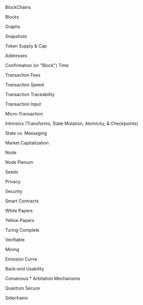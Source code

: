
BlockChains

Blocks

Graphs

Snapshots

Token Supply & Cap

Addresses 

Confirmation (or "Block") Time

Transaction Fees

Transaction Speed

Transaction Traceability  

Transaction Input

Micro-Transaction

Intrinsics (Transforms, State Mutation, Atomicity, & Checkpoints) 

State vs. Messaging

Market Capitalization

Node

Node Plenum

Seeds 

Privacy

Security

Smart Contracts

White Papers

Yellow Papers

Turing Complete

Verifiable

Mining

Emission Curve

Back-end Usability

Consensus * Arbitation Mechanisms

Quantum Secure

Sidechains
